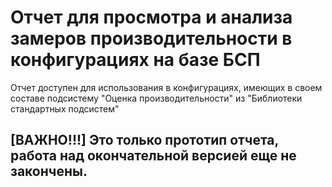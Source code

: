 # Отчет для просмотра и анализа замеров производительности в конфигурациях на базе БСП

Отчет доступен для использования в конфигурациях, имеющих в своем составе подсистему "Оценка производительности" из "Библиотеки стандартных подсистем"

## [ВАЖНО!!!] Это только прототип отчета, работа над окончательной версией еще не закончены.
